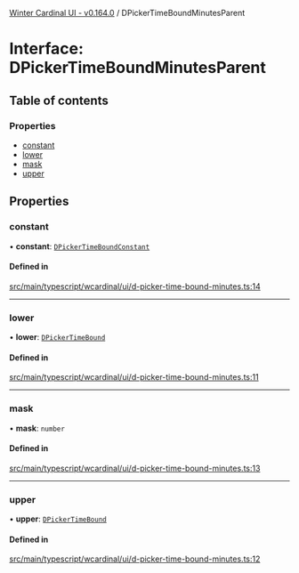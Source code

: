 [Winter Cardinal UI - v0.164.0](../index.md) / DPickerTimeBoundMinutesParent

# Interface: DPickerTimeBoundMinutesParent

## Table of contents

### Properties

- [constant](DPickerTimeBoundMinutesParent.md#constant)
- [lower](DPickerTimeBoundMinutesParent.md#lower)
- [mask](DPickerTimeBoundMinutesParent.md#mask)
- [upper](DPickerTimeBoundMinutesParent.md#upper)

## Properties

### constant

• **constant**: [`DPickerTimeBoundConstant`](DPickerTimeBoundConstant.md)

#### Defined in

[src/main/typescript/wcardinal/ui/d-picker-time-bound-minutes.ts:14](https://github.com/winter-cardinal/winter-cardinal-ui/blob/v0.164.0/src/main/typescript/wcardinal/ui/d-picker-time-bound-minutes.ts#L14)

___

### lower

• **lower**: [`DPickerTimeBound`](../classes/DPickerTimeBound.md)

#### Defined in

[src/main/typescript/wcardinal/ui/d-picker-time-bound-minutes.ts:11](https://github.com/winter-cardinal/winter-cardinal-ui/blob/v0.164.0/src/main/typescript/wcardinal/ui/d-picker-time-bound-minutes.ts#L11)

___

### mask

• **mask**: `number`

#### Defined in

[src/main/typescript/wcardinal/ui/d-picker-time-bound-minutes.ts:13](https://github.com/winter-cardinal/winter-cardinal-ui/blob/v0.164.0/src/main/typescript/wcardinal/ui/d-picker-time-bound-minutes.ts#L13)

___

### upper

• **upper**: [`DPickerTimeBound`](../classes/DPickerTimeBound.md)

#### Defined in

[src/main/typescript/wcardinal/ui/d-picker-time-bound-minutes.ts:12](https://github.com/winter-cardinal/winter-cardinal-ui/blob/v0.164.0/src/main/typescript/wcardinal/ui/d-picker-time-bound-minutes.ts#L12)

